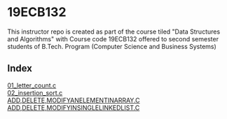 # 19ECB132
This instructor repo is created as part of the course tiled "Data Structures and Algorithms" with Course code 19ECB132 offered to second semester students of B.Tech. Program (Computer Science and Business Systems)  

## Index  
[01_letter_count.c](01_letter_count.c)  
[02_insertion_sort.c](02_insertion_sort.c)  
[ADD,DELETE,MODIFYANELEMENTINARRAY.C](ADD%2CDELETE%2CMODIFYANELEMENTINARRAY.C)
[ADD,DELETE,MODIFYINSINGLELINKEDLIST.C](ADD%2CDELETE%2CMODIFYINSINGLELINKEDLIST.C)

